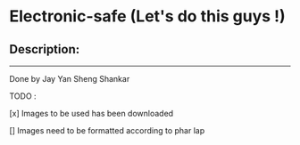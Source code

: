# Electronic-safe (Let's do this guys !)

## Description:

---

Done by
Jay
Yan Sheng
Shankar

TODO :

[x] Images to be used has been downloaded

[] Images need to be formatted according to phar lap
